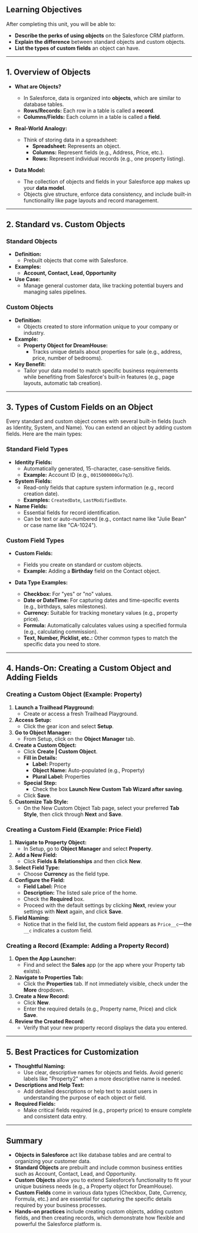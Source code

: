 ## Learning Objectives

After completing this unit, you will be able to:
- **Describe the perks of using objects** on the Salesforce CRM platform.
- **Explain the difference** between standard objects and custom objects.
- **List the types of custom fields** an object can have.

---

## 1. Overview of Objects

- **What are Objects?**  
  - In Salesforce, data is organized into **objects**, which are similar to database tables.
  - **Rows/Records:** Each row in a table is called a **record**.
  - **Columns/Fields:** Each column in a table is called a **field**.
- **Real-World Analogy:**  
  - Think of storing data in a spreadsheet:
    - **Spreadsheet:** Represents an object.
    - **Columns:** Represent fields (e.g., Address, Price, etc.).
    - **Rows:** Represent individual records (e.g., one property listing).

- **Data Model:**  
  - The collection of objects and fields in your Salesforce app makes up your **data model**.
  - Objects give structure, enforce data consistency, and include built-in functionality like page layouts and record management.

---

## 2. Standard vs. Custom Objects

### Standard Objects
- **Definition:**  
  - Prebuilt objects that come with Salesforce.
- **Examples:**  
  - **Account, Contact, Lead, Opportunity**
- **Use Case:**  
  - Manage general customer data, like tracking potential buyers and managing sales pipelines.

### Custom Objects
- **Definition:**  
  - Objects created to store information unique to your company or industry.
- **Example:**  
  - **Property Object for DreamHouse:**  
    - Tracks unique details about properties for sale (e.g., address, price, number of bedrooms).
- **Key Benefit:**  
  - Tailor your data model to match specific business requirements while benefiting from Salesforce's built-in features (e.g., page layouts, automatic tab creation).

---

## 3. Types of Custom Fields on an Object

Every standard and custom object comes with several built-in fields (such as Identity, System, and Name). You can extend an object by adding custom fields. Here are the main types:

### Standard Field Types
- **Identity Fields:**  
  - Automatically generated, 15-character, case-sensitive fields.  
  - **Example:** Account ID (e.g., `0015000000Gv7qJ`).
- **System Fields:**  
  - Read-only fields that capture system information (e.g., record creation date).  
  - **Examples:** `CreatedDate`, `LastModifiedDate`.
- **Name Fields:**  
  - Essential fields for record identification.  
  - Can be text or auto-numbered (e.g., contact name like "Julie Bean" or case name like "CA-1024").

### Custom Field Types
- **Custom Fields:**  
  - Fields you create on standard or custom objects.  
  - **Example:** Adding a **Birthday** field on the Contact object.
  
- **Data Type Examples:**  
  - **Checkbox:** For "yes" or "no" values.
  - **Date or DateTime:** For capturing dates and time-specific events (e.g., birthdays, sales milestones).
  - **Currency:** Suitable for tracking monetary values (e.g., property price).
  - **Formula:** Automatically calculates values using a specified formula (e.g., calculating commission).
  - **Text, Number, Picklist, etc.:** Other common types to match the specific data you need to store.

---

## 4. Hands-On: Creating a Custom Object and Adding Fields

### Creating a Custom Object (Example: Property)
1. **Launch a Trailhead Playground:**  
   - Create or access a fresh Trailhead Playground.
2. **Access Setup:**  
   - Click the gear icon and select **Setup**.
3. **Go to Object Manager:**  
   - From Setup, click on the **Object Manager** tab.
4. **Create a Custom Object:**  
   - Click **Create | Custom Object**.
   - **Fill in Details:**
     - **Label:** Property  
     - **Object Name:** Auto-populated (e.g., Property)
     - **Plural Label:** Properties
   - **Special Step:**  
     - Check the box **Launch New Custom Tab Wizard after saving**.
   - Click **Save**.
5. **Customize Tab Style:**  
   - On the New Custom Object Tab page, select your preferred **Tab Style**, then click through **Next** and **Save**.

### Creating a Custom Field (Example: Price Field)
1. **Navigate to Property Object:**  
   - In Setup, go to **Object Manager** and select **Property**.
2. **Add a New Field:**  
   - Click **Fields & Relationships** and then click **New**.
3. **Select Field Type:**  
   - Choose **Currency** as the field type.
4. **Configure the Field:**  
   - **Field Label:** Price  
   - **Description:** The listed sale price of the home.
   - Check the **Required** box.
   - Proceed with the default settings by clicking **Next**, review your settings with **Next** again, and click **Save**.
5. **Field Naming:**  
   - Notice that in the field list, the custom field appears as `Price__c`—the `__c` indicates a custom field.

### Creating a Record (Example: Adding a Property Record)
1. **Open the App Launcher:**  
   - Find and select the **Sales** app (or the app where your Property tab exists).
2. **Navigate to Properties Tab:**  
   - Click the **Properties** tab. If not immediately visible, check under the **More** dropdown.
3. **Create a New Record:**  
   - Click **New**.
   - Enter the required details (e.g., Property name, Price) and click **Save**.
4. **Review the Created Record:**  
   - Verify that your new property record displays the data you entered.

---

## 5. Best Practices for Customization

- **Thoughtful Naming:**  
  - Use clear, descriptive names for objects and fields. Avoid generic labels like "Property2" when a more descriptive name is needed.
- **Descriptions and Help Text:**  
  - Add detailed descriptions or help text to assist users in understanding the purpose of each object or field.
- **Required Fields:**  
  - Make critical fields required (e.g., property price) to ensure complete and consistent data entry.

---

## Summary

- **Objects in Salesforce** act like database tables and are central to organizing your customer data.
- **Standard Objects** are prebuilt and include common business entities such as Account, Contact, Lead, and Opportunity.
- **Custom Objects** allow you to extend Salesforce’s functionality to fit your unique business needs (e.g., a Property object for DreamHouse).
- **Custom Fields** come in various data types (Checkbox, Date, Currency, Formula, etc.) and are essential for capturing the specific details required by your business processes.
- **Hands-on practices** include creating custom objects, adding custom fields, and then creating records, which demonstrate how flexible and powerful the Salesforce platform is.